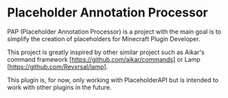 # Placeholder Annotation Processor

PAP (Placeholder Annotation Processor) is a project with the main goal is to simplify the creation of placeholders for Minecraft Plugin Developer. 

This project is greatly inspired by other similar project such as Aikar's command framework [https://github.com/aikar/commands] or Lamp [https://github.com/Revxrsal/lamp].

This plugin is, for now, only working with PlaceholderAPI but is intended to work with other plugins in the future.
